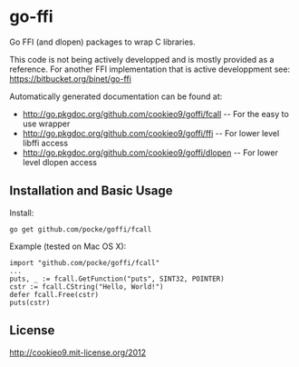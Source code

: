go-ffi
======

Go FFI (and dlopen) packages to wrap C libraries.

This code is not being actively developped and is mostly provided as a reference.
For another FFI implementation that is active developpment see: https://bitbucket.org/binet/go-ffi

Automatically generated documentation can be found at:
 - http://go.pkgdoc.org/github.com/cookieo9/goffi/fcall   -- For the easy to use wrapper
 - http://go.pkgdoc.org/github.com/cookieo9/goffi/ffi     -- For lower level libffi access
 - http://go.pkgdoc.org/github.com/cookieo9/goffi/dlopen  -- For lower level dlopen access

Installation and Basic Usage
----------------------------

Install:

    go get github.com/pocke/goffi/fcall

Example (tested on Mac OS X):

    import "github.com/pocke/goffi/fcall"
    ...
    puts, _ := fcall.GetFunction("puts", SINT32, POINTER)
    cstr := fcall.CString("Hello, World!")
    defer fcall.Free(cstr)
    puts(cstr)

License
-------

http://cookieo9.mit-license.org/2012